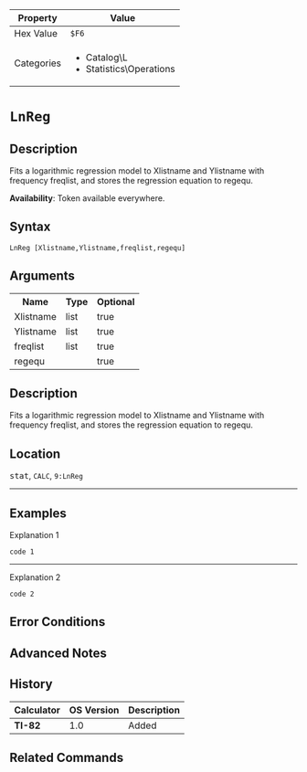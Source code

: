 | Property      | Value |
|---------------|-------|
| Hex Value     | `$F6`|
| Categories    | <ul><li>Catalog\L</li><li>Statistics\Operations</li></ul> |

# `LnReg `

## Description
Fits a logarithmic regression model to Xlistname and Ylistname with frequency freqlist, and stores the regression equation to regequ.


<b>Availability</b>: Token available everywhere.

## Syntax
`LnReg [Xlistname,Ylistname,freqlist,regequ]`

## Arguments
<table>
<tr><th>Name</th><th>Type</th><th>Optional</th></tr>

<tr><td>Xlistname</td><td>list</td><td>true</td></tr>

<tr><td>Ylistname</td><td>list</td><td>true</td></tr>

<tr><td>freqlist</td><td>list</td><td>true</td></tr>

<tr><td>regequ</td><td></td><td>true</td></tr>

</table>

## Description
Fits a logarithmic regression model to Xlistname and Ylistname with frequency freqlist, and stores the regression equation to regequ.

## Location
<kbd>stat</kbd>, `CALC`, `9:LnReg`
<hr>

## Examples

Explanation 1
```ti-basic
code 1
```
---
Explanation 2
```ti-basic
code 2
```

## Error Conditions


## Advanced Notes


## History
| Calculator | OS Version | Description |
|------------|------------|-------------|
| <b>TI-82</b> | 1.0 | Added

## Related Commands

    